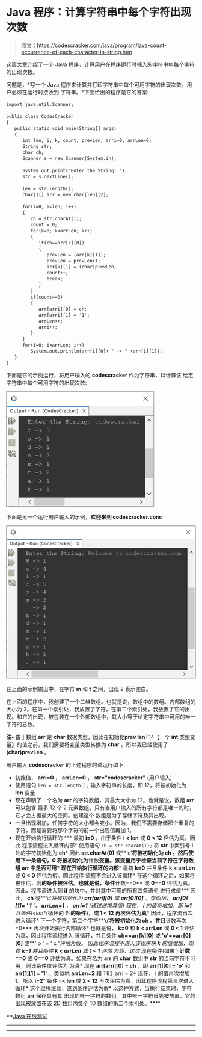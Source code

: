 # Java 程序：计算字符串中每个字符出现次数

> 原文：<https://codescracker.com/java/program/java-count-occurrence-of-each-character-in-string.htm>

这篇文章介绍了一个 Java 程序，计算用户在程序运行时输入的字符串中每个字符的出现次数。

问题是，*写一个 Java 程序来计算并打印字符串中每个可用字符的出现次数。用户必须在运行时接收到 字符串。*下面给出的程序是它的答案:

```
import java.util.Scanner;

public class CodesCracker
{
   public static void main(String[] args)
   {
      int len, i, k, count, prevLen, arri=0, arrLen=0;
      String str;
      char ch;
      Scanner s = new Scanner(System.in);

      System.out.print("Enter the String: ");
      str = s.nextLine();

      len = str.length();
      char[][] arr = new char[len][2];

      for(i=0; i<len; i++)
      {
         ch = str.charAt(i);
         count = 0;
         for(k=0; k<arrLen; k++)
         {
            if(ch==arr[k][0])
            {
               prevLen = (arr[k][1]);
               prevLen = prevLen+1;
               arr[k][1] = (char)prevLen;
               count++;
               break;
            }
         }
         if(count==0)
         {
            arr[arri][0] = ch;
            arr[arri][1] = '1';
            arrLen++;
            arri++;
         }
      }
      for(i=0; i<arrLen; i++)
         System.out.println(arr[i][0]+ " -> " +arr[i][1]);
   }
}
```

下面是它的示例运行，将用户输入的 **codescracker** 作为字符串，以计算该 给定字符串中每个可用字符的出现次数:

![java count occurrence of each character in string](img/5623a2718787dceadeaa83fdd42da64e.png)

下面是另一个运行用户输入的示例，**欢迎来到 codescracker.com**:

![count occurrence of each character in string java](img/a871718179f19166f98dd2f48f3753b7.png)

在上面的示例输出中，在字符 **m** 和 **t** 之间，出现 2 表示空白。

在上面的程序中，我创建了一个二维数组。也就是说，数组中的数组。内部数组的大小为 2。在第一个索引处，我放置了字符，在第二个索引处，我放置了它的出现。和它的出现，被包装在一个外部数组中，其大小等于给定字符串中可用的唯一字符的总数。

**注-** 由于数组 **arr** 是 **char** 数据类型，因此在初始化**prev len**T14【一个 **int** 类型变量】的值之前，我们需要将变量类型转换为 **char** 。所以我已经使用了 **(char)prevLen** 。

用户输入 **codescracker** 的上述程序的试运行如下:

*   初始值， **arri=0** ， **arrLen=0** ， **str="codescracker"** (用户输入)
*   使用语句
    `len = str.length();`
    输入字符串的长度，即 12，将被初始化为 **len** 变量
*   现在声明了一个名为 **arr** 的字符数组，其最大大小为 12。也就是说，数组 **arr** 可以包含 最多 12 个 2 元素数组。只有当用户输入的所有字符都是唯一的时，它才会占据最大的空间。创建这个 数组是为了存储字符及其出现。
*   一旦出现增加，任何字符的大小都会变小。因为，我们不需要存储那个重复的字符，而是需要将那个字符的前一个出现值再加 1。
*   现在开始执行循环的
***   最初 **i=0** ，由于条件 **i < len** 或 **0 < 12** 评估为真。因此 程序流程进入循环内部*   使用语句
    `ch = str.charAt(i);`
    将 **str** 中索引号 **i** 处的字符初始化为 **ch***   因此 **str.charAt(0)** 或**‘c’**将被初始化为 **ch** 。然后使用下一条语句，0 将被初始化为**计数**变量。该变量用于检查当前字符在字符数组 **arr** 中是否可用*   现在开始执行循环的内部***   最初 **k=0** 并且条件 **k < arrLen** 或 **0 < 0** 评估为假。因此程序 流程不会进入该循环*   在这个循环之后，如果将被评估，则**的条件被评估。也就是说，条件**计数==0** 或 **0==0** 评估为真。因此，程序流进入到 **if** 的块中，并对其中可用的所有四条语句 进行求值***   因此， **ch** 或**‘c’**将被初始化为 **arr[arri][0]** 或 **arr[0][0]** 。类似地， **arr[0][1]= ' 1 '**， **arrLen=1** ， **arri=1** (通过递增其值)*   现在， **i** 的值将增加。即 **i=1** 且条件**I<len**(循环的 外**的条件)，或 **1 < 12** 再次评估为真***   因此，程序流再次进入循环*   下一个字符，第二个字符**‘o’**将被初始化为 **ch** 。并且**计数再次=0***   再次开始执行内部循环*   也就是说， **k=0** 和 **k < arrLen** 或 **0 < 1** 评估为真，因此程序流程进入 该循环，并且条件 **ch==arr[k][0]** 或 **'o'==arr[0][0]** 或**' o ' = ' c '**评估为假。 因此程序流程不进入该程序块*   **k** 的值增加，现在 **k=1** 并且条件 **k < arrLen** 或 **1 < 1** 评估 为假，这次*   现在条件(如果 ) **计数==0** 或 **0==0** 评估为真。如果在名为 **arr** 的 **char** 数组中 **str** 的当前字符不可用，则该条件仅评估为 为真*   现在 **arr[arri][0] = ch** ，即 **arr[1][0] = 'o'** 和 **arr[1][1] = '1'** 。类似地 **arrLen=2** 和 T8】arri = 2*   现在， **i** 的值再次增加 1。所以 **i=2***   条件 **i < len** 或 **2 < 12** 再次评估为真，因此程序流程第三次进入 循环*   这个过程继续，直到条件评估为假*   以这种方式，当执行结束时，字符数组 **arr** 保存具有其 出现的唯一字符的数组。其中唯一字符首先被放置，它的出现被放置在该 2D 数组内每个 1D 数组的第二个索引处。****

 **[Java 在线测试](/exam/showtest.php?subid=1)

* * *

* * ***